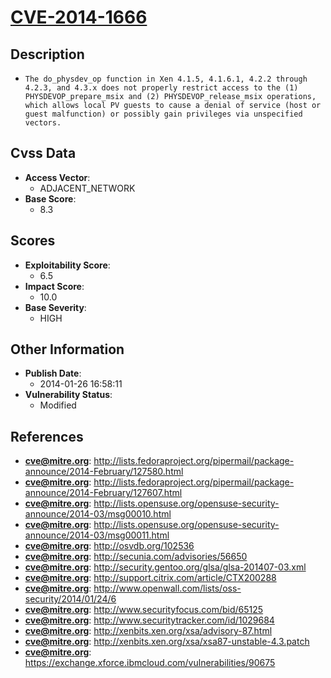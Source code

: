
# [CVE-2014-1666](https://cve.mitre.org/cgi-bin/cvename.cgi?name=CVE-2014-1666)

## Description

- `The do_physdev_op function in Xen 4.1.5, 4.1.6.1, 4.2.2 through 4.2.3, and 4.3.x does not properly restrict access to the (1) PHYSDEVOP_prepare_msix and (2) PHYSDEVOP_release_msix operations, which allows local PV guests to cause a denial of service (host or guest malfunction) or possibly gain privileges via unspecified vectors.`

## Cvss Data

- **Access Vector**:
  - ADJACENT_NETWORK
- **Base Score**:
  - 8.3

## Scores

- **Exploitability Score**:
  - 6.5
- **Impact Score**:
  - 10.0
- **Base Severity**:
  - HIGH

## Other Information

- **Publish Date**:
  - 2014-01-26 16:58:11
- **Vulnerability Status**:
  - Modified

## References

- **cve@mitre.org**: http://lists.fedoraproject.org/pipermail/package-announce/2014-February/127580.html
- **cve@mitre.org**: http://lists.fedoraproject.org/pipermail/package-announce/2014-February/127607.html
- **cve@mitre.org**: http://lists.opensuse.org/opensuse-security-announce/2014-03/msg00010.html
- **cve@mitre.org**: http://lists.opensuse.org/opensuse-security-announce/2014-03/msg00011.html
- **cve@mitre.org**: http://osvdb.org/102536
- **cve@mitre.org**: http://secunia.com/advisories/56650
- **cve@mitre.org**: http://security.gentoo.org/glsa/glsa-201407-03.xml
- **cve@mitre.org**: http://support.citrix.com/article/CTX200288
- **cve@mitre.org**: http://www.openwall.com/lists/oss-security/2014/01/24/6
- **cve@mitre.org**: http://www.securityfocus.com/bid/65125
- **cve@mitre.org**: http://www.securitytracker.com/id/1029684
- **cve@mitre.org**: http://xenbits.xen.org/xsa/advisory-87.html
- **cve@mitre.org**: http://xenbits.xen.org/xsa/xsa87-unstable-4.3.patch
- **cve@mitre.org**: https://exchange.xforce.ibmcloud.com/vulnerabilities/90675
